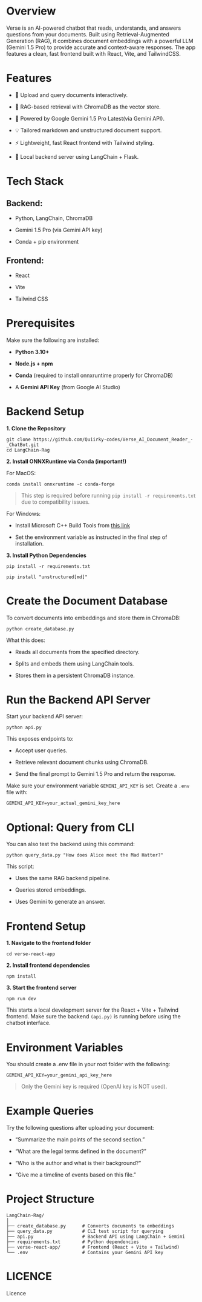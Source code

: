 # Overview

Verse is an AI-powered chatbot that reads, understands, and answers questions from your documents. 
Built using Retrieval-Augmented Generation (RAG), it combines document embeddings with a powerful LLM (Gemini 1.5 Pro) to provide accurate and context-aware responses. 
The app features a clean, fast frontend built with React, Vite, and TailwindCSS.


# Features

* 📄 Upload and query documents interactively.

* 🧠 RAG-based retrieval with ChromaDB as the vector store.

* 🤖 Powered by Google Gemini 1.5 Pro Latest(via Gemini API).

* 💡 Tailored markdown and unstructured document support.

* ⚡ Lightweight, fast React frontend with Tailwind styling.

* 🔧 Local backend server using LangChain + Flask.


# Tech Stack

## Backend:

* Python, LangChain, ChromaDB

* Gemini 1.5 Pro (via Gemini API key)

* Conda + pip environment

## Frontend:

* React

* Vite

* Tailwind CSS


# Prerequisites

Make sure the following are installed:

* **Python 3.10+**

* **Node.js + npm**

* **Conda** (required to install onnxruntime properly for ChromaDB)

* A **Gemini API Key** (from Google AI Studio)


# Backend Setup

**1. Clone the Repository**

```
git clone https://github.com/Quiirky-codes/Verse_AI_Document_Reader_-_ChatBot.git
cd LangChain-Rag
```

**2. Install ONNXRuntime via Conda (important!)**

For MacOS:

```
conda install onnxruntime -c conda-forge
```

> This step is required before running `pip install -r requirements.txt` due to compatibility issues.

For Windows:

* Install Microsoft C++ Build Tools from [this link](https://visualstudio.microsoft.com/visual-cpp-build-tools/)

* Set the environment variable as instructed in the final step of installation.

**3. Install Python Dependencies**

```
pip install -r requirements.txt

pip install "unstructured[md]"
```

# Create the Document Database

To convert documents into embeddings and store them in ChromaDB:

```
python create_database.py
```

What this does:

* Reads all documents from the specified directory.

* Splits and embeds them using LangChain tools.

* Stores them in a persistent ChromaDB instance.

# Run the Backend API Server

Start your backend API server:

```
python api.py
```

This exposes endpoints to:

* Accept user queries.

* Retrieve relevant document chunks using ChromaDB.

* Send the final prompt to Gemini 1.5 Pro and return the response.

Make sure your environment variable `GEMINI_API_KEY` is set.
Create a `.env` file with:

```
GEMINI_API_KEY=your_actual_gemini_key_here
```

# Optional: Query from CLI
You can also test the backend using this command:
```
python query_data.py "How does Alice meet the Mad Hatter?"
```
This script:

* Uses the same RAG backend pipeline.

* Queries stored embeddings.

* Uses Gemini to generate an answer.


# Frontend Setup

**1. Navigate to the frontend folder**

```
cd verse-react-app
```

**2. Install frontend dependencies**

```
npm install
```

**3. Start the frontend server**

```
npm run dev
```
This starts a local development server for the React + Vite + Tailwind frontend. Make sure the backend `(api.py)` is running before using the chatbot interface.


# Environment Variables

You should create a .env file in your root folder with the following:

```
GEMINI_API_KEY=your_gemini_api_key_here
```

> Only the Gemini key is required (OpenAI key is NOT used).


# Example Queries

Try the following questions after uploading your document:

* “Summarize the main points of the second section.”

* “What are the legal terms defined in the document?”

* “Who is the author and what is their background?”

* “Give me a timeline of events based on this file.”

# Project Structure

```
LangChain-Rag/
│
├── create_database.py      # Converts documents to embeddings
├── query_data.py           # CLI test script for querying
├── api.py                  # Backend API using LangChain + Gemini
├── requirements.txt        # Python dependencies
├── verse-react-app/        # Frontend (React + Vite + Tailwind)
└── .env                    # Contains your Gemini API key

```

# LICENCE

Licence




